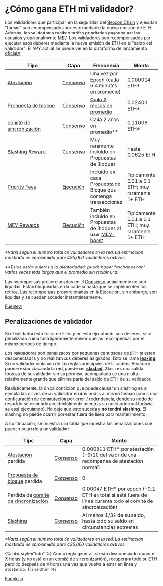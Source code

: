 # ¿Cómo gana ETH mi validador?

Los validadores que participan en la seguridad del [Beacon Chain](../staking-glossary.md#beacon-chain) y ejecutan "tareas" son recompensados por esto mediante la nueva emisión de ETH. Además, los validadores reciben tarifas prioritarias pagadas por los usuarios y opcionalmente [MEV](../staking-glossary.md#MEV). Los validadores son recompensados por ejecutar esos deberes mediante la nueva emisión de ETH en el "saldo del validador". El APY actual se puede ver en la [plataforma de lanzamiento oficial](https://launchpad.ethereum.org/en/)[↗](https://launchpad.ethereum.org/en/).

<table><thead><tr><th width="178">Tipo</th><th>Capa</th><th>Frecuencia</th><th>Monto</th></tr></thead><tbody><tr><td><a href="../staking-glossary.md#attestation">Atestación</a></td><td><a href="../staking-glossary.md#consensus-layer">Consenso</a></td><td>Una vez por <a href="../staking-glossary.md#epoch">Epoch</a> (cada 6.4 minutos en promedio)</td><td>0.000014 ETH*</td></tr><tr><td><a href="https://app.gitbook.com/o/5TLAFycQGS1YA3kIVVOf/s/qceavar0TsKoVat3fJGq/~/changes/18/staking-glossary#block-proposer">Propuesta de bloque</a> </td><td><a href="../staking-glossary.md#consensus-layer">Consenso</a></td><td><a href="proposal-frequency.md">Cada 2 meses en promedio</a></td><td>0.02403 ETH*</td></tr><tr><td><a href="../staking-glossary.md#sync-committee">comité de sincronización</a></td><td><a href="../staking-glossary.md#consensus-layer">Consenso</a></td><td>Cada 2 años en promedio**</td><td>0.11008 ETH*</td></tr><tr><td><a href="../staking-glossary.md#slasher-node">Slashing Reward</a></td><td><a href="../staking-glossary.md#consensus-layer">Consenso</a></td><td>Muy raramente incluido en Propuestas de Bloques</td><td>Hasta 0.0625 ETH</td></tr><tr><td><a href="../staking-glossary.md#priority-fees">Priority Fees</a></td><td><a href="../staking-glossary.md#execution-layer">Ejecución</a></td><td>Incluido en cada Propuesta de Bloque que contenga transacciones</td><td>Típicamente 0.01 a 0.1 ETH; muy raramente 1+ ETH</td></tr><tr><td><a href="../staking-glossary.md#mev">MEV Rewards</a></td><td><a href="../staking-glossary.md#execution-layer">Ejecución</a></td><td>También incluido en Propuestas de Bloques al usar <a href="../validator-clients/mev-boost.md">MEV-boost</a></td><td>Típicamente 0.01 a 0.1 ETH; muy raramente 1+ ETH</td></tr></tbody></table>

_\*Varía según el número total de validadores en la red. La estimación mostrada es aproximada para 435,000 validadores activos._&#x20;

_\*\*Estos están sujetos a la aleatoriedad; puede haber "rachas secas" varias veces más largas que el promedio sin recibir una._

Las recompensas proporcionadas en el [Consenso](../staking-glossary.md#consensus-layer) actualmente no son líquidas. Están bloqueadas en la cadena hasta que se implementen los [retiros](../faq.md#can-i-withdraw-my-eth-at-any-time). Las recompensas proporcionadas en la [Ejecución](../staking-glossary.md#execution-layer), sin embargo, son líquidas y se pueden acceder instantáneamente.

[Fuente↗](https://docs.rocketpool.net/guides/node/responsibilities.html#how-ethereum-staking-works)

## Penalizaciones de validador

Si el validador está fuera de línea y no está ejecutando sus deberes, será penalizado a una tasa ligeramente menor que las recompensas por el mismo período de tiempo.

Los validadores son penalizados por pequeñas cantidades de ETH si están desconectados y no realizan sus deberes asignados. Esto se llama [**leaking**](../staking-glossary.md#inactivity-leak). Si un validador viola una de las reglas principales de la cadena Beacon y parece estar atacando la red, puede ser [**slashed**](../staking-glossary.md#slashable-offenses). Slash es una salida forzosa de su validador sin su permiso, acompañada de una multa relativamente grande que elimina parte del saldo de ETH de su validador.

Realísticamente, la única condición que puede causar un slashing es si ejecuta las claves de su validador en dos nodos al mismo tiempo (como una configuración de conmutación por error / redundancia, donde su nodo de respaldo se enciende accidentalmente mientras su nodo principal todavía se está ejecutando). No deje que esto suceda y **no tendrá slashing**. El slashing no puede ocurrir por estar fuera de línea para mantenimiento.

A continuación, se muestra una tabla que muestra las penalizaciones que pueden ocurrirle a un validador:

| Tipo                                                                                                                                               | Capa                                               | Monto                                                                                                       |
| -------------------------------------------------------------------------------------------------------------------------------------------------- | -------------------------------------------------- | ----------------------------------------------------------------------------------------------------------- |
| [Atestación](../staking-glossary.md#attestation) perdida                                                                                           | [Consenso](../staking-glossary.md#consensus-layer) | 0.000011 ETH\* por atestación (-9/10 del valor de una recompensa de atestación normal)                      |
| [Propuesta de bloque](https://app.gitbook.com/o/5TLAFycQGS1YA3kIVVOf/s/qceavar0TsKoVat3fJGq/\~/changes/18/staking-glossary#block-proposer) perdida | [Consenso](../staking-glossary.md#consensus-layer) | 0                                                                                                           |
| Perdida de [comité de sincronización](../staking-glossary.md#sync-committee)                                                                       | [Consenso](../staking-glossary.md#consensus-layer) | 0.00047 ETH\* por epoch (-0.1 ETH en total si está fuera de línea durante todo el comité de sincronización) |
| [Slashing](../staking-glossary.md#slashable-offenses)                                                                                              | [Consenso](../staking-glossary.md#consensus-layer) | Al menos 1/32 de su saldo, hasta todo su saldo en circunstancias extremas                                   |

_\*Varía según el número total de validadores en la red. La estimación mostrada es aproximada para 435,000 validadores activos._

{% hint style="info" %}
Como regla general, si está desconectado durante X horas (y no está en un [comité de sincronización](../staking-glossary.md#sync-committee)), recuperará todo su ETH perdido después de X horas una vez que vuelva a estar en línea y atestando.
{% endhint %}

[Fuente ↗](https://docs.rocketpool.net/guides/node/responsibilities.html#penalties)
